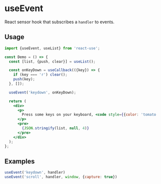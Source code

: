 # useEvent

React sensor hook that subscribes a `handler` to events.


## Usage

```jsx
import {useEvent, useList} from 'react-use';

const Demo = () => {
  const [list, {push, clear}] = useList();

  const onKeyDown = useCallback(({key}) => {
    if (key === 'r') clear();
    push(key);
  }, []);

  useEvent('keydown', onKeyDown);

  return (
    <div>
      <p>
        Press some keys on your keyboard, <code style={{color: 'tomato'}}>r</code> key resets the list
      </p>
      <pre>
        {JSON.stringify(list, null, 4)}
      </pre>
    </div>
  );
};
```


## Examples

```js
useEvent('keydown', handler)
useEvent('scroll', handler, window, {capture: true})
```
